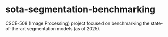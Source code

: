 # sota-segmentation-benchmarking
CSCE-508 (Image Processing) project focused on benchmarking the state-of-the-art segmentation models (as of 2025).

